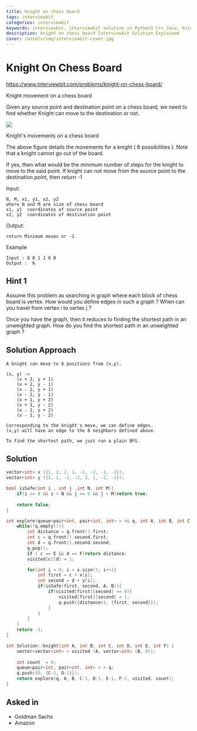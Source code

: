 ```yaml
---
title: knight on chess board
tags: interviewbit
categories: interviewbit
keywords: interviewbit, interviewbit solution in Python3 C++ Java, knight on chess board solution
description: knight on chess board Interviewbit Solution Explained
cover: /assets/img/interviewbit-cover.jpg
---
```


# Knight On Chess Board
https://www.interviewbit.com/problems/knight-on-chess-board/

Knight movement on a chess board

Given any source point and destination point on a chess board, we need to find whether Knight can move to the destination or not.

![](http://i.imgur.com/lmKL4AU.jpg)

Knight's movements on a chess board

The above figure details the movements for a knight ( 8 possibilities ). Note that a knight cannot go out of the board.

If yes, then what would be the minimum number of steps for the knight to move to the said point.
If knight can not move from the source point to the destination point, then return -1

Input:
```
N, M, x1, y1, x2, y2
where N and M are size of chess board
x1, y1  coordinates of source point
x2, y2  coordinates of destination point
```

Output:

```
return Minimum moves or -1
```
Example

```
Input : 8 8 1 1 8 8
Output :  6
```

## Hint 1
Assume this problem as searching in graph where each block of chess board is vertex. 
How would you define edges in such a graph ? 
When can you travel from vertex i to vertex j ?

Once you have the graph, then it reduces to finding the shortest path in an unweighted graph. 
How do you find the shortest path in an unweighted graph ?
## Solution Approach
```
A knight can move to 8 positions from (x,y). 

(x, y) -> 
    (x + 2, y + 1)  
    (x + 2, y - 1)
    (x - 2, y + 1)
    (x - 2, y - 1)
    (x + 1, y + 2)
    (x + 1, y - 2)
    (x - 1, y + 2)
    (x - 1, y - 2)

Corresponding to the knight's move, we can define edges. 
(x,y) will have an edge to the 8 neighbors defined above. 

To find the shortest path, we just run a plain BFS. 
```

## Solution

```cpp
vector<int> x ({1, 2, 2, 1, -1, -2, -1, -2});
vector<int> y ({2, 1, -1, -2, 2, 1, -2, -1});

bool isSafe(int i , int j ,int N, int M){
    if(i >= 0 && i < N && j >= 0 && j < M)return true;
    
    return false;
}

int explore(queue<pair<int, pair<int, int> > >& q, int A, int B, int C, int D, int E, int F, vector<vector<int> >& visited, int &count){
    while(!q.empty()){
        int distance = q.front().first;
        int c = q.front().second.first;
        int d = q.front().second.second;
        q.pop();
        if ( c == E && d == F)return distance;
        visited[c][d] = 1;

        for(int i = 0; i < x.size(); i++){
            int first = c + x[i];
            int second = d + y[i];
            if(isSafe(first, second, A, B)){
                if(visited[first][second] == 0){
                    visited[first][second] = 1;
                    q.push({distance+1, {first, second}});
                }
            }
        }
    }
    return -1;
}

int Solution::knight(int A, int B, int C, int D, int E, int F) {
    vector<vector<int> > visited (A, vector<int> (B, 0));
    
    int count  = 0;
    queue<pair<int, pair<int, int> > > q;
    q.push({0, {C-1, D-1}});
    return explore(q, A, B, C-1, D-1, E-1, F-1, visited, count);
}

```

## Asked in
* Goldman Sachs
* Amazon

